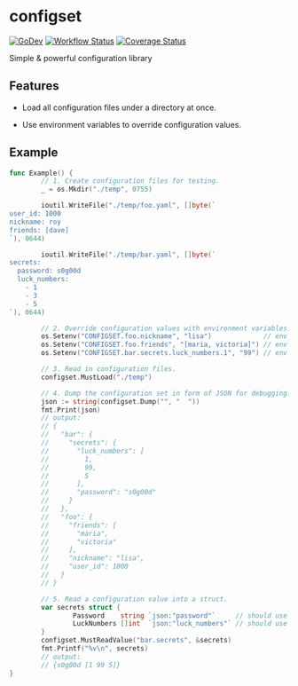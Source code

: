 # configset

[![GoDev](https://pkg.go.dev/badge/golang.org/x/pkgsite.svg)](https://pkg.go.dev/github.com/go-tk/configset)
[![Workflow Status](https://github.com/go-tk/configset/actions/workflows/main.yaml/badge.svg?branch=main)](https://github.com/go-tk/configset/actions)
[![Coverage Status](https://codecov.io/gh/go-tk/configset/branch/main/graph/badge.svg)](https://codecov.io/gh/go-tk/configset)

Simple & powerful configuration library

## Features

- Load all configuration files under a directory at once.

- Use environment variables to override configuration values.

## Example

```go
func Example() {
        // 1. Create configuration files for testing.
        _ = os.Mkdir("./temp", 0755)

        ioutil.WriteFile("./temp/foo.yaml", []byte(`
user_id: 1000
nickname: roy
friends: [dave]
`), 0644)

        ioutil.WriteFile("./temp/bar.yaml", []byte(`
secrets:
  password: s0g00d
  luck_numbers:
    - 1
    - 3
    - 5
`), 0644)

        // 2. Override configuration values with environment variables.
        os.Setenv("CONFIGSET.foo.nickname", "lisa")             // env value should be valid YAML
        os.Setenv("CONFIGSET.foo.friends", "[maria, victoria]") // env value should be valid YAML
        os.Setenv("CONFIGSET.bar.secrets.luck_numbers.1", "99") // env value should be valid YAML

        // 3. Read in configuration files.
        configset.MustLoad("./temp")

        // 4. Dump the configuration set in form of JSON for debugging.
        json := string(configset.Dump("", "  "))
        fmt.Print(json)
        // output:
        // {
        //   "bar": {
        //     "secrets": {
        //       "luck_numbers": [
        //         1,
        //         99,
        //         5
        //       ],
        //       "password": "s0g00d"
        //     }
        //   },
        //   "foo": {
        //     "friends": [
        //       "maria",
        //       "victoria"
        //     ],
        //     "nickname": "lisa",
        //     "user_id": 1000
        //   }
        // }

        // 5. Read a configuration value into a struct.
        var secrets struct {
                Password    string `json:"password"`     // should use json tag rather than yaml tag
                LuckNumbers []int  `json:"luck_numbers"` // should use json tag rather than yaml tag
        }
        configset.MustReadValue("bar.secrets", &secrets)
        fmt.Printf("%v\n", secrets)
        // output:
        // {s0g00d [1 99 5]}
}
```
